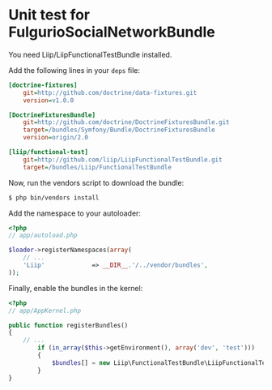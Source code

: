 Unit test for FulgurioSocialNetworkBundle
================================================

You need Liip/LiipFunctionalTestBundle installed.

Add the following lines in your `deps` file:

``` ini
[doctrine-fixtures]
    git=http://github.com/doctrine/data-fixtures.git
    version=v1.0.0

[DoctrineFixturesBundle]
    git=http://github.com/doctrine/DoctrineFixturesBundle.git
    target=/bundles/Symfony/Bundle/DoctrineFixturesBundle
    version=origin/2.0

[liip/functional-test]
    git=http://github.com/liip/LiipFunctionalTestBundle.git
    target=/bundles/Liip/FunctionalTestBundle
```

Now, run the vendors script to download the bundle:

``` bash
$ php bin/vendors install
```

Add the namespace to your autoloader:

``` php
<?php
// app/autoload.php

$loader->registerNamespaces(array(
    // ...
    'Liip'             => __DIR__.'/../vendor/bundles',
));
```

Finally, enable the bundles in the kernel:

``` php
<?php
// app/AppKernel.php

public function registerBundles()
{
    // ...
        if (in_array($this->getEnvironment(), array('dev', 'test')))
        {
            $bundles[] = new Liip\FunctionalTestBundle\LiipFunctionalTestBundle();
        }
}
```
